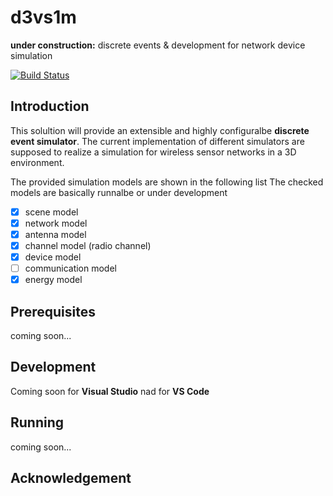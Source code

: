 # d3vs1m
**under construction:** discrete events & development for network device simulation

[![Build Status](https://dev.azure.com/adriansinger87/adriansinger87/_apis/build/status/adriansinger87.d3vs1m?branchName=master)](https://dev.azure.com/adriansinger87/adriansinger87/_build/latest?definitionId=2&branchName=master)

## Introduction
This solultion will provide an extensible and highly configuralbe **discrete event simulator**. The current implementation of different simulators are supposed to realize a simulation for wireless sensor networks in a 3D environment.

The provided simulation models are shown in the following list The checked models are basically runnalbe or under development 
- [x] scene model
- [x] network model
- [x] antenna model
- [x] channel model (radio channel)
- [x] device model
- [ ] communication model
- [x] energy model
 
## Prerequisites

coming soon...

## Development

Coming soon for **Visual Studio** nad for **VS Code**

## Running

coming soon...

## Acknowledgement
